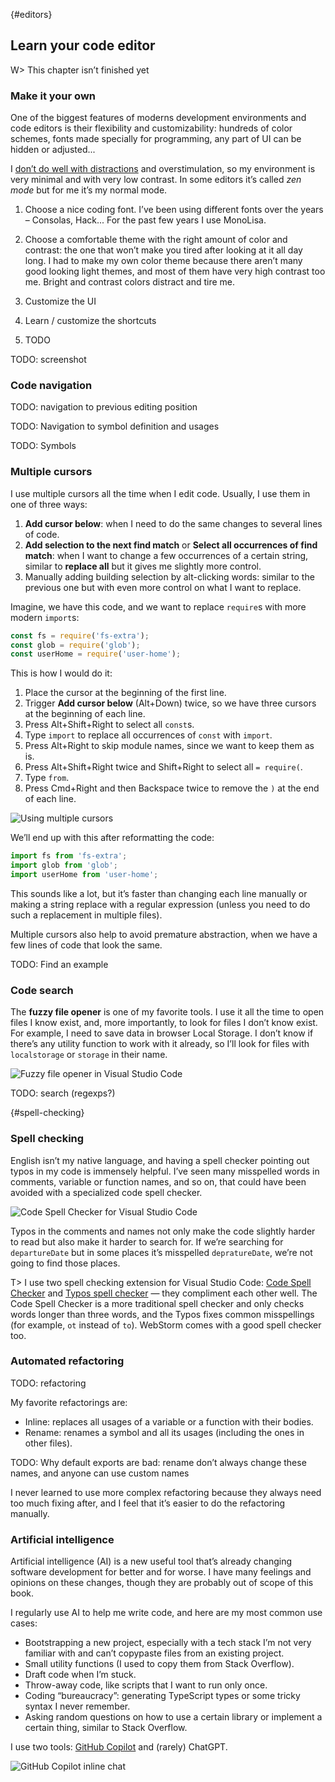 {#editors}

## Learn your code editor

W> This chapter isn’t finished yet

### Make it your own

One of the biggest features of moderns development environments and code editors is their flexibility and customizability: hundreds of color schemes, fonts made specially for programming, any part of UI can be hidden or adjusted...

I [don’t do well with distractions](https://sapegin.me/blog/adhd-focus/) and overstimulation, so my environment is very minimal and with very low contrast. In some editors it’s called _zen mode_ but for me it’s my normal mode.

1. Choose a nice coding font. I’ve been using different fonts over the years – Consolas, Hack... For the past few years I use MonoLisa.

2. Choose a comfortable theme with the right amount of color and contrast: the one that won’t make you tired after looking at it all day long. I had to make my own color theme because there aren’t many good looking light themes, and most of them have very high contrast too me. Bright and contrast colors distract and tire me.

3. Customize the UI

4. Learn / customize the shortcuts

5. TODO

TODO: screenshot

### Code navigation

TODO: navigation to previous editing position

TODO: Navigation to symbol definition and usages

TODO: Symbols

### Multiple cursors

I use multiple cursors all the time when I edit code. Usually, I use them in one of three ways:

1. **Add cursor below**: when I need to do the same changes to several lines of code.
2. **Add selection to the next find match** or **Select all occurrences of find match**: when I want to change a few occurrences of a certain string, similar to **replace all** but it gives me slightly more control.
3. Manually adding building selection by alt-clicking words: similar to the previous one but with even more control on what I want to replace.

Imagine, we have this code, and we want to replace `require`s with more modern `import`s:

```js
const fs = require('fs-extra');
const glob = require('glob');
const userHome = require('user-home');
```

This is how I would do it:

1. Place the cursor at the beginning of the first line.
2. Trigger **Add cursor below** (Alt+Down) twice, so we have three cursors at the beginning of each line.
3. Press Alt+Shift+Right to select all `const`s.
4. Type `import` to replace all occurrences of `const` with `import`.
5. Press Alt+Right to skip module names, since we want to keep them as is.
6. Press Alt+Shift+Right twice and Shift+Right to select all `= require(`.
7. Type `from`.
8. Press Cmd+Right and then Backspace twice to remove the `)` at the end of each line.

![Using multiple cursors](images/multiple-cursors.png)

We’ll end up with this after reformatting the code:

```js
import fs from 'fs-extra';
import glob from 'glob';
import userHome from 'user-home';
```

This sounds like a lot, but it’s faster than changing each line manually or making a string replace with a regular expression (unless you need to do such a replacement in multiple files).

Multiple cursors also help to avoid premature abstraction, when we have a few lines of code that look the same.

TODO: Find an example

### Code search

The **fuzzy file opener** is one of my favorite tools. I use it all the time to open files I know exist, and, more importantly, to look for files I don’t know exist. For example, I need to save data in browser Local Storage. I don’t know if there’s any utility function to work with it already, so I’ll look for files with `localstorage` or `storage` in their name.

![Fuzzy file opener in Visual Studio Code](images/fuzzy-file-opener.png)

TODO: search (regexps?)

{#spell-checking}

### Spell checking

English isn’t my native language, and having a spell checker pointing out typos in my code is immensely helpful. I’ve seen many misspelled words in comments, variable or function names, and so on, that could have been avoided with a specialized code spell checker.

![Code Spell Checker for Visual Studio Code](images/code-spell-checker.png)

<!-- cspell:disable -->

Typos in the comments and names not only make the code slightly harder to read but also make it harder to search for. If we’re searching for `departureDate` but in some places it’s misspelled `depratureDate`, we’re not going to find those places.

T> I use two spell checking extension for Visual Studio Code: [Code Spell Checker](https://marketplace.visualstudio.com/items?itemName=streetsidesoftware.code-spell-checker) and [Typos spell checker](https://marketplace.visualstudio.com/items?itemName=tekumara.typos-vscode) — they compliment each other well. The Code Spell Checker is a more traditional spell checker and only checks words longer than three words, and the Typos fixes common misspellings (for example, `ot` instead of `to`). WebStorm comes with a good spell checker too.

<!-- cspell:enable -->

### Automated refactoring

TODO: refactoring

My favorite refactorings are:

- Inline: replaces all usages of a variable or a function with their bodies.
- Rename: renames a symbol and all its usages (including the ones in other files).

TODO: Why default exports are bad: rename don’t always change these names, and anyone can use custom names

I never learned to use more complex refactoring because they always need too much fixing after, and I feel that it’s easier to do the refactoring manually.

### Artificial intelligence

Artificial intelligence (AI) is a new useful tool that’s already changing software development for better and for worse. I have many feelings and opinions on these changes, though they are probably out of scope of this book.

I regularly use AI to help me write code, and here are my most common use cases:

- Bootstrapping a new project, especially with a tech stack I’m not very familiar with and can’t copypaste files from an existing project.
- Small utility functions (I used to copy them from Stack Overflow).
- Draft code when I’m stuck.
- Throw-away code, like scripts that I want to run only once.
- Coding “bureaucracy”: generating TypeScript types or some tricky syntax I never remember.
- Asking random questions on how to use a certain library or implement a certain thing, similar to Stack Overflow.

I use two tools: [GitHub Copilot](https://github.com/features/copilot) and (rarely) ChatGPT.

![GitHub Copilot inline chat](images/github-copilot-inline-chat.png)
